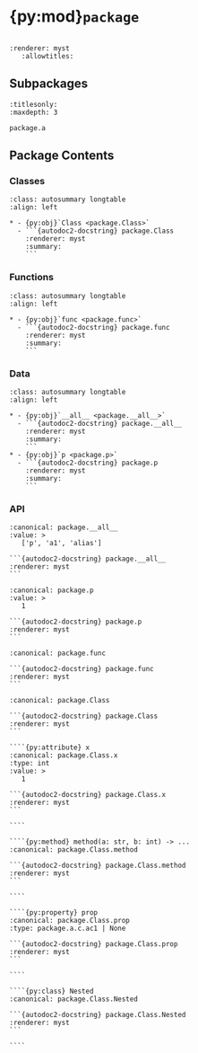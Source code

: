 # {py:mod}`package`

```{py:module} package
```

```{autodoc2-docstring} package
:renderer: myst
   :allowtitles:
```

## Subpackages

```{toctree}
:titlesonly:
:maxdepth: 3

package.a
```

## Package Contents

### Classes

````{list-table}
:class: autosummary longtable
:align: left

* - {py:obj}`Class <package.Class>`
  - ```{autodoc2-docstring} package.Class
    :renderer: myst
    :summary:
    ```
````

### Functions

````{list-table}
:class: autosummary longtable
:align: left

* - {py:obj}`func <package.func>`
  - ```{autodoc2-docstring} package.func
    :renderer: myst
    :summary:
    ```
````

### Data

````{list-table}
:class: autosummary longtable
:align: left

* - {py:obj}`__all__ <package.__all__>`
  - ```{autodoc2-docstring} package.__all__
    :renderer: myst
    :summary:
    ```
* - {py:obj}`p <package.p>`
  - ```{autodoc2-docstring} package.p
    :renderer: myst
    :summary:
    ```
````

### API

````{py:data} __all__
:canonical: package.__all__
:value: >
   ['p', 'a1', 'alias']

```{autodoc2-docstring} package.__all__
:renderer: myst
```

````

````{py:data} p
:canonical: package.p
:value: >
   1

```{autodoc2-docstring} package.p
:renderer: myst
```

````

````{py:function} func(a: str, b: int) -> package.a.c.ac1
:canonical: package.func

```{autodoc2-docstring} package.func
:renderer: myst
```
````

`````{py:class} Class
:canonical: package.Class

```{autodoc2-docstring} package.Class
:renderer: myst
```

````{py:attribute} x
:canonical: package.Class.x
:type: int
:value: >
   1

```{autodoc2-docstring} package.Class.x
:renderer: myst
```

````

````{py:method} method(a: str, b: int) -> ...
:canonical: package.Class.method

```{autodoc2-docstring} package.Class.method
:renderer: myst
```

````

````{py:property} prop
:canonical: package.Class.prop
:type: package.a.c.ac1 | None

```{autodoc2-docstring} package.Class.prop
:renderer: myst
```

````

````{py:class} Nested
:canonical: package.Class.Nested

```{autodoc2-docstring} package.Class.Nested
:renderer: myst
```

````

`````
